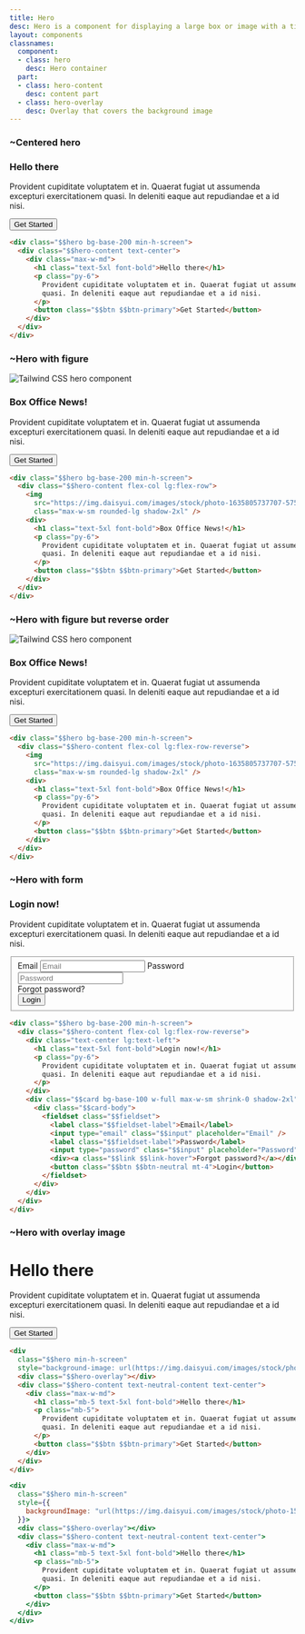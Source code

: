```yaml
---
title: Hero
desc: Hero is a component for displaying a large box or image with a title and description.
layout: components
classnames:
  component:
  - class: hero
    desc: Hero container
  part:
  - class: hero-content
    desc: content part
  - class: hero-overlay
    desc: Overlay that covers the background image
---
```


<script>
  import Component from "$components/Component.svelte"
  import Translate from "$components/Translate.svelte"
</script>

### ~Centered hero
<div class="hero min-h-[30rem] rounded bg-base-200">
  <div class="text-center hero-content">
    <div class="max-w-md">
      <h3 class="text-5xl font-bold">Hello there</h3>
      <p class="py-6">Provident cupiditate voluptatem et in. Quaerat fugiat ut assumenda excepturi exercitationem quasi. In deleniti eaque aut repudiandae et a id nisi.</p>
      <button class="btn btn-primary">Get Started</button>
    </div>
  </div>
</div>

```html
<div class="$$hero bg-base-200 min-h-screen">
  <div class="$$hero-content text-center">
    <div class="max-w-md">
      <h1 class="text-5xl font-bold">Hello there</h1>
      <p class="py-6">
        Provident cupiditate voluptatem et in. Quaerat fugiat ut assumenda excepturi exercitationem
        quasi. In deleniti eaque aut repudiandae et a id nisi.
      </p>
      <button class="$$btn $$btn-primary">Get Started</button>
    </div>
  </div>
</div>
```


### ~Hero with figure
<div class="hero min-h-[30rem] rounded bg-base-200">
  <div class="flex-col hero-content lg:flex-row">
    <img src="https://img.daisyui.com/images/stock/photo-1635805737707-575885ab0820.webp" class="max-w-sm rounded-lg shadow-2xl" alt="Tailwind CSS hero component" />
    <div>
      <h3 class="text-5xl font-bold">Box Office News!</h3>
      <p class="py-6">Provident cupiditate voluptatem et in. Quaerat fugiat ut assumenda excepturi exercitationem quasi. In deleniti eaque aut repudiandae et a id nisi.</p>
      <button class="btn btn-primary">Get Started</button>
    </div>
  </div>
</div>

```html
<div class="$$hero bg-base-200 min-h-screen">
  <div class="$$hero-content flex-col lg:flex-row">
    <img
      src="https://img.daisyui.com/images/stock/photo-1635805737707-575885ab0820.webp"
      class="max-w-sm rounded-lg shadow-2xl" />
    <div>
      <h1 class="text-5xl font-bold">Box Office News!</h1>
      <p class="py-6">
        Provident cupiditate voluptatem et in. Quaerat fugiat ut assumenda excepturi exercitationem
        quasi. In deleniti eaque aut repudiandae et a id nisi.
      </p>
      <button class="$$btn $$btn-primary">Get Started</button>
    </div>
  </div>
</div>
```


### ~Hero with figure but reverse order
<div class="hero min-h-[30rem] rounded bg-base-200">
  <div class="flex-col hero-content lg:flex-row-reverse">
    <img src="https://img.daisyui.com/images/stock/photo-1635805737707-575885ab0820.webp" class="max-w-sm rounded-lg shadow-2xl" alt="Tailwind CSS hero component" />
    <div>
      <h3 class="text-5xl font-bold">Box Office News!</h3>
      <p class="py-6">Provident cupiditate voluptatem et in. Quaerat fugiat ut assumenda excepturi exercitationem quasi. In deleniti eaque aut repudiandae et a id nisi.</p>
      <button class="btn btn-primary">Get Started</button>
    </div>
  </div>
</div>

```html
<div class="$$hero bg-base-200 min-h-screen">
  <div class="$$hero-content flex-col lg:flex-row-reverse">
    <img
      src="https://img.daisyui.com/images/stock/photo-1635805737707-575885ab0820.webp"
      class="max-w-sm rounded-lg shadow-2xl" />
    <div>
      <h1 class="text-5xl font-bold">Box Office News!</h1>
      <p class="py-6">
        Provident cupiditate voluptatem et in. Quaerat fugiat ut assumenda excepturi exercitationem
        quasi. In deleniti eaque aut repudiandae et a id nisi.
      </p>
      <button class="$$btn $$btn-primary">Get Started</button>
    </div>
  </div>
</div>
```


### ~Hero with form
<div class="hero min-h-[30rem] rounded bg-base-200">
  <div class="flex-col hero-content lg:flex-row-reverse">
    <div class="text-center lg:text-left">
      <h3 class="text-5xl font-bold">Login now!</h3>
      <p class="py-6">Provident cupiditate voluptatem et in. Quaerat fugiat ut assumenda excepturi exercitationem quasi. In deleniti eaque aut repudiandae et a id nisi.</p>
    </div>
    <div class="card shrink-0 w-full max-w-sm shadow-2xl bg-base-100">
      <div class="card-body">
        <fieldset class="fieldset">
          <label class="fieldset-label">Email</label>
          <input type="email" class="input" placeholder="Email" />
          <label class="fieldset-label">Password</label>
          <input type="password" class="input" placeholder="Password" />
          <div><span class="link link-hover">Forgot password?</span></div>
          <button class="btn btn-neutral mt-4">Login</button>
        </fieldset>
      </div>
    </div>
  </div>
</div>

```html
<div class="$$hero bg-base-200 min-h-screen">
  <div class="$$hero-content flex-col lg:flex-row-reverse">
    <div class="text-center lg:text-left">
      <h1 class="text-5xl font-bold">Login now!</h1>
      <p class="py-6">
        Provident cupiditate voluptatem et in. Quaerat fugiat ut assumenda excepturi exercitationem
        quasi. In deleniti eaque aut repudiandae et a id nisi.
      </p>
    </div>
    <div class="$$card bg-base-100 w-full max-w-sm shrink-0 shadow-2xl">
      <div class="$$card-body">
        <fieldset class="$$fieldset">
          <label class="$$fieldset-label">Email</label>
          <input type="email" class="$$input" placeholder="Email" />
          <label class="$$fieldset-label">Password</label>
          <input type="password" class="$$input" placeholder="Password" />
          <div><a class="$$link $$link-hover">Forgot password?</a></div>
          <button class="$$btn $$btn-neutral mt-4">Login</button>
        </fieldset>
      </div>
    </div>
  </div>
</div>
```


### ~Hero with overlay image
<div class="hero min-h-[30rem] rounded" style="background-image: url(https://img.daisyui.com/images/stock/photo-1507358522600-9f71e620c44e.webp);">
  <div class="hero-overlay rounded"></div>
  <div class="text-center hero-content text-neutral-content">
    <div class="max-w-md">
      <h1 class="mb-5 text-5xl font-bold">Hello there</h1>
      <p class="mb-5">Provident cupiditate voluptatem et in. Quaerat fugiat ut assumenda excepturi exercitationem quasi. In deleniti eaque aut repudiandae et a id nisi.</p>
      <button class="btn btn-primary">Get Started</button>
    </div>
  </div>
</div>

```html
<div
  class="$$hero min-h-screen"
  style="background-image: url(https://img.daisyui.com/images/stock/photo-1507358522600-9f71e620c44e.webp);">
  <div class="$$hero-overlay"></div>
  <div class="$$hero-content text-neutral-content text-center">
    <div class="max-w-md">
      <h1 class="mb-5 text-5xl font-bold">Hello there</h1>
      <p class="mb-5">
        Provident cupiditate voluptatem et in. Quaerat fugiat ut assumenda excepturi exercitationem
        quasi. In deleniti eaque aut repudiandae et a id nisi.
      </p>
      <button class="$$btn $$btn-primary">Get Started</button>
    </div>
  </div>
</div>
```
```jsx
<div
  class="$$hero min-h-screen"
  style={{
    backgroundImage: "url(https://img.daisyui.com/images/stock/photo-1507358522600-9f71e620c44e.webp)",
  }}>
  <div class="$$hero-overlay"></div>
  <div class="$$hero-content text-neutral-content text-center">
    <div class="max-w-md">
      <h1 class="mb-5 text-5xl font-bold">Hello there</h1>
      <p class="mb-5">
        Provident cupiditate voluptatem et in. Quaerat fugiat ut assumenda excepturi exercitationem
        quasi. In deleniti eaque aut repudiandae et a id nisi.
      </p>
      <button class="$$btn $$btn-primary">Get Started</button>
    </div>
  </div>
</div>
```

